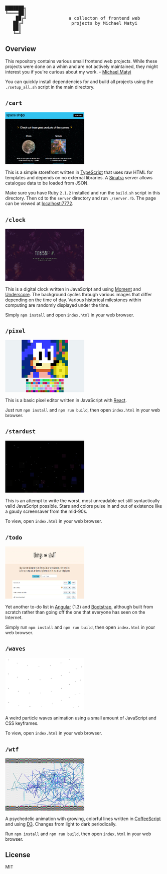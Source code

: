 <pre>
███████╗
╚════██║
    ██╔╝                a collecton of frontend web
   ██╔╝                  projects by Michael Matyi
   ██║  
   ╚═╝
</pre>

## Overview
This repository contains various small frontend web projects. While these projects were done on a whim and are not actively maintained, they might interest you if you're curious about my work. - [Michael Matyi](http://matyi.net)

You can quickly install dependencies for and build all projects using the `./setup_all.sh` script in the main directory.

## `/cart`
<img src="./cart/screenshot.jpg" width="50%"></img>

This is a simple storefront written in [TypeScript](https://github.com/Microsoft/TypeScript) that uses raw HTML for templates and depends on no external libraries. A [Sinatra](https://github.com/sinatra/sinatra) server allows catalogue data to be loaded from JSON.

Make sure you have Ruby `2.1.2` installed and run the `build.sh` script in this directory. Then cd to the `server` directory and run `./server.rb`. The page can be viewed at [localhost:7772](http://localhost:7772).

## `/clock`
<img src="./clock/screenshot.jpg" width="50%"></img>

This is a digital clock written in JavaScript and using [Moment](https://github.com/moment/moment) and [Underscore](https://github.com/jashkenas/underscore). The background cycles through various images that differ depending on the time of day. Various historical milestones within computing are randomly displayed under the time.

Simply `npm install` and open `index.html` in your web browser.

## `/pixel`
<img src="./pixel/screenshot.jpg" width="50%"></img>

This is a basic pixel editor written in JavaScript with [React](https://github.com/facebook/react).

Just run `npm install` and `npm run build`, then open `index.html` in your web browser.

## `/stardust`
<img src="./stardust/screenshot.jpg" width="50%"></img>

This is an attempt to write the worst, most unreadable yet still syntactically valid JavaScript possible. Stars and colors pulse in and out of existence like a gaudy screensaver from the mid-90s.

To view, open `index.html` in your web browser.

## `/todo`
<img src="./todo/screenshot.jpg" width="50%"></img>

Yet another to-do list in [Angular](https://github.com/angular/angular) (1.3) and [Bootstrap](https://github.com/twbs/bootstrap), although built from scratch rather than going off the one that everyone has seen on the Internet.

Simply run `npm install` and `npm run build`, then open `index.html` in your web browser.

## `/waves`
<img src="./waves/screenshot.jpg" width="50%"></img>

A weird particle waves animation using a small amount of JavaScript and CSS keyframes.

To view, open `index.html` in your web browser.

## `/wtf`
<img src="./wtf/screenshot.jpg" width="50%"></img>

A psychedelic animation with growing, colorful lines written in [CoffeeScript](https://github.com/jashkenas/coffeescript) and using [D3](https://github.com/mbostock/d3). Changes from light to dark periodically.

Run `npm install` and `npm run build`, then open `index.html` in your web browser.

## License
MIT
